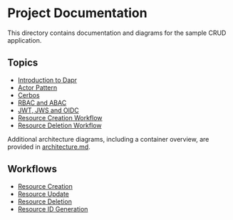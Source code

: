 # Project Documentation

This directory contains documentation and diagrams for the sample CRUD application.

## Topics
- [Introduction to Dapr](topics/dapr_intro.md)
- [Actor Pattern](topics/actor_pattern.md)
- [Cerbos](topics/cerbos_intro.md)
- [RBAC and ABAC](topics/rbac_abac.md)
- [JWT, JWS and OIDC](topics/jwt_oidc.md)
- [Resource Creation Workflow](resource_creation.md)
- [Resource Deletion Workflow](resource_deletion.md)

Additional architecture diagrams, including a container overview, are provided in [architecture.md](architecture.md).

## Workflows
- [Resource Creation](resource_creation.md)
- [Resource Update](resource_update.md)
- [Resource Deletion](resource_deletion.md)
- [Resource ID Generation](resource_id.md)
